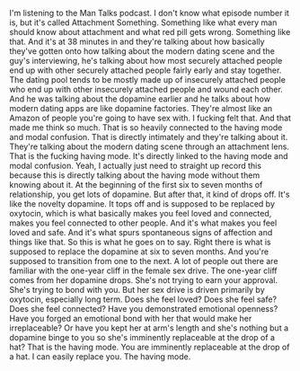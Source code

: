 ﻿I'm listening to the Man Talks podcast. I don't know what episode number it is, but
it's called Attachment Something. Something like what every man should know about attachment
and what red pill gets wrong. Something like that. And it's at 38 minutes in and they're
talking about how basically they've gotten onto how talking about the modern dating scene
and the guy's interviewing, he's talking about how most securely attached people end up with
other securely attached people fairly early and stay together. The dating pool tends to
be mostly made up of insecurely attached people who end up with other insecurely attached
people and wound each other. And he was talking about the dopamine earlier and he talks about
how modern dating apps are like dopamine factories. They're almost like an Amazon of people you're
going to have sex with. I fucking felt that. And that made me think so much. That is so
heavily connected to the having mode and modal confusion. That is directly intimately and
they're talking about it. They're talking about the modern dating scene through an attachment
lens. That is the fucking having mode. It's directly linked to the having mode and modal
confusion. Yeah, I actually just need to straight up record this because this is directly talking
about the having mode without them knowing about it. At the beginning of the first six
to seven months of relationship, you get lots of dopamine. But after that, it kind of drops
off. It's like the novelty dopamine. It tops off and is supposed to be replaced by oxytocin,
which is what basically makes you feel loved and connected, makes you feel connected to
other people. And it's what makes you feel loved and safe. And it's what spurs spontaneous
signs of affection and things like that. So this is what he goes on to say. Right there
is what is supposed to replace the dopamine at six to seven months. And you're supposed
to transition from one to the next. A lot of people out there are familiar with the
one-year cliff in the female sex drive. The one-year cliff comes from her dopamine drops.
She's not trying to earn your approval. She's trying to bond with you. But her sex drive
is driven primarily by oxytocin, especially long term. Does she feel loved? Does she feel
safe? Does she feel connected? Have you demonstrated emotional openness? Have you forged an emotional
bond with her that would make her irreplaceable? Or have you kept her at arm's length and she's
nothing but a dopamine binge to you so she's imminently replaceable at the drop of a hat?
That is the having mode. You are imminently replaceable at the drop of a hat. I can easily
replace you. The having mode.

